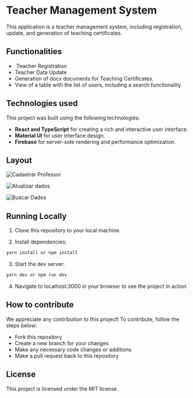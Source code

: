 # Teacher Management System

This application is a teacher management system, including registration, update, and generation of teaching certificates.

## Functionalities
-  Teacher Registration
-  Teacher Data Update
-  Generation of docx documents for Teaching Certificates.
-  View of a table with the list of users, including a search functionality


## Technologies used
This project was built using the following technologies:
- **React and TypeScript** for creating a rich and interactive user interface.
- **Material UI** for user interface design.
- **Firebase** for server-side rendering and performance optimization.

## Layout

![Cadastrar Professor](https://firebasestorage.googleapis.com/v0/b/profs-database.appspot.com/o/Sem%20t%C3%ADtulo.png?alt=media&token=fba3a898-fc7c-444d-a8bb-1a5dded5b2d0)

![Atualizar dados](https://firebasestorage.googleapis.com/v0/b/profs-database.appspot.com/o/Captura%20de%20tela%202023-12-01%20155358.png?alt=media&token=4af1dd9a-cf8a-41bd-a584-6a1d423a15cf)

![Buscar Dados](https://firebasestorage.googleapis.com/v0/b/profs-database.appspot.com/o/Captura%20de%20tela%202023-12-01%20155259.png?alt=media&token=97b417ad-c715-4de2-9910-cc7f5595e7d2)

## Running Locally

1. Clone this repository to your local machine.

2. Install dependencies:

```sh
yarn install or npm install
```

3. Start the dev server:

```sh
yarn dev or npm run dev
```
4. Navigate to localhost:3000 in your browser to see the project in action

## How to contribute

We appreciate any contribution to this project! To contribute, follow the steps below:

- Fork this repository
- Create a new branch for your changes
- Make any necessary code changes or additions
- Make a pull request back to this repository

## License

This project is licensed under the MIT license.

